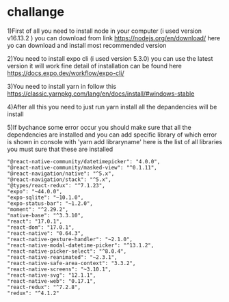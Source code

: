 # challange

1)First of all you need to install node in your computer (i used version v16.13.2 ) you can download from
link https://nodejs.org/en/download/   here yo can download and install most recommended version

2)You need to install expo cli (i used version 5.3.0) you can use the latest version it will work fine 
detail of installation can be found here https://docs.expo.dev/workflow/expo-cli/

3)You need to install yarn in  follow this https://classic.yarnpkg.com/lang/en/docs/install/#windows-stable

4)After all this you need to just run yarn install all the depandencies will be install

5)If bychance some error occur you should make sure that all the dependencies are installed and
you can add specific library of which error is shown in console with 'yarn add libraryname'
here is the list of  all libraries you must sure that these are installed

    "@react-native-community/datetimepicker": "4.0.0",
    "@react-native-community/masked-view": "^0.1.11",
    "@react-navigation/native": "^5.x",
    "@react-navigation/stack": "^5.x",
    "@types/react-redux": "^7.1.23",
    "expo": "~44.0.0",
    "expo-sqlite": "~10.1.0",
    "expo-status-bar": "~1.2.0",
    "moment": "^2.29.2",
    "native-base": "^3.3.10",
    "react": "17.0.1",
    "react-dom": "17.0.1",
    "react-native": "0.64.3",
    "react-native-gesture-handler": "~2.1.0",
    "react-native-modal-datetime-picker": "^13.1.2",
    "react-native-picker-select": "^8.0.4",
    "react-native-reanimated": "~2.3.1",
    "react-native-safe-area-context": "3.3.2",
    "react-native-screens": "~3.10.1",
    "react-native-svg": "12.1.1",
    "react-native-web": "0.17.1",
    "react-redux": "^7.2.8",
    "redux": "^4.1.2" 


 
